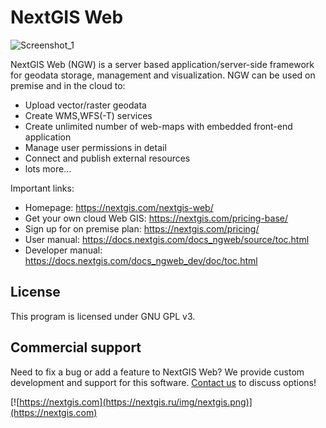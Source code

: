 NextGIS Web
===========

![Screenshot_1](https://nextgis.ru/wp-content/uploads/2018/02/ngw_ru-3.png)

NextGIS Web (NGW) is a server based application/server-side framework for geodata storage, management and visualization. NGW can be used on premise and in the cloud to:

- Upload vector/raster geodata
- Create WMS,WFS(-T) services
- Create unlimited number of web-maps with embedded front-end application
- Manage user permissions in detail
- Connect and publish external resources
- lots more...

Important links:

* Homepage: https://nextgis.com/nextgis-web/
* Get your own cloud Web GIS: https://nextgis.com/pricing-base/
* Sign up for on premise plan: https://nextgis.com/pricing/
* User manual: https://docs.nextgis.com/docs_ngweb/source/toc.html
* Developer manual: https://docs.nextgis.com/docs_ngweb_dev/doc/toc.html

License
-------------
This program is licensed under GNU GPL v3.

Commercial support
----------
Need to fix a bug or add a feature to NextGIS Web? We provide custom development and support for this software. [Contact us](https://nextgis.com/contact/) to discuss options!

[![https://nextgis.com](https://nextgis.ru/img/nextgis.png)](https://nextgis.com)
